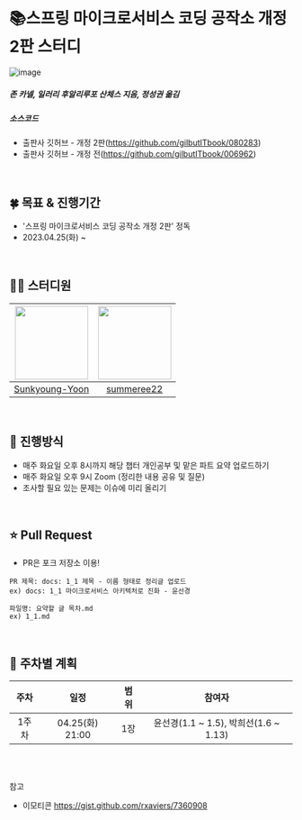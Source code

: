 # :books:스프링 마이크로서비스 코딩 공작소 개정 2판 스터디
![image](https://user-images.githubusercontent.com/97610532/233423892-686895ac-ec1a-464e-a656-e66cf527b836.png)
##### 존 카넬, 일러리 후알리루포 산체스 지음, 정성권 옮김
##### 소스코드
* 출판사 깃허브 - 개정 2판(https://github.com/gilbutITbook/080283)
* 출판사 깃허브 - 개정 전(https://github.com/gilbutITbook/006962)
</br>


## :four_leaf_clover: 목표 & 진행기간
* '스프링 마이크로서비스 코딩 공작소 개정 2판' 정독
* 2023.04.25(화) ~
</br>

## 👨‍💻 스터디원
<!-- 가운데 정렬 -->
|<img src="https://user-images.githubusercontent.com/97610532/233443329-ed401cd0-9792-42b1-b7ff-09ab8081c156.png" width="130px" height="130px">|<img src="https://user-images.githubusercontent.com/97610532/233433569-294d45b3-e4c6-4ce8-a28e-330d9523b383.png" width="130px" height="130px">|
|:---:|:---:|
|[Sunkyoung-Yoon](https://github.com/Sunkyoung-Yoon)|[summeree22](https://github.com/summeree22)|
</br>

## :pushpin: 진행방식
* 매주 화요일 오후 8시까지 해당 챕터 개인공부 및 맡은 파트 요약 업로드하기
* 매주 화요일 오후 9시 Zoom (정리한 내용 공유 및 질문)
* 조사할 필요 있는 문제는 이슈에 미리 올리기
</br>

## :star: Pull Request
* PR은 포크 저장소 이용!
```
PR 제목: docs: 1_1 제목 - 이름 형태로 정리글 업로드
ex) docs: 1_1 마이크로서비스 아키텍처로 진화 - 윤선경

파일명: 요약할 글 목차.md
ex) 1_1.md
```
</br>

## :pushpin: 주차별 계획
|주차|일정|범위|참여자|
|:---:|:---:|:---:|:---:|
|1주차|04.25(화) 21:00|1장|윤선경(1.1 ~ 1.5), 박희선(1.6 ~ 1.13)|
</br>
</br>

참고
* 이모티콘 https://gist.github.com/rxaviers/7360908
